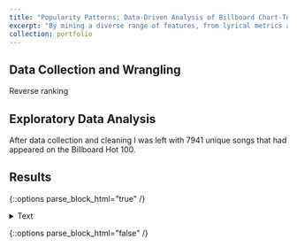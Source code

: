 ```yaml
---
title: "Popularity Patterns: Data-Driven Analysis of Billboard Chart-Toppers"
excerpt: "By mining a diverse range of features, from lyrical metrics and musical elements to song genre, I sought to use a machine learning approach to find patterns and trends in popular music.<img src='/images/genre_weeks.png' width='500' height='300'>"
collection: portfolio
---
```


## Data Collection and Wrangling

Reverse ranking

## Exploratory Data Analysis

After data collection and cleaning I was left with 7941 unique songs that had appeared on the Billboard Hot 100. 

## Results

{::options parse_block_html="true" /}

<details>
  <summary>
    Text
  </summary>

  ```python
    def func()
  ```
  
</details>

{::options parse_block_html="false" /}
